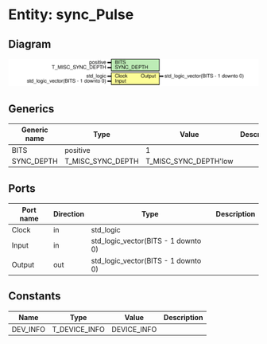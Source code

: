 # Entity: sync_Pulse
## Diagram
![Diagram](sync_Pulse.svg "Diagram")
## Generics
| Generic name | Type              | Value                 | Description |
| ------------ | ----------------- | --------------------- | ----------- |
| BITS         | positive          | 1                     |             |
| SYNC_DEPTH   | T_MISC_SYNC_DEPTH | T_MISC_SYNC_DEPTH'low |             |
## Ports
| Port name | Direction | Type                                | Description |
| --------- | --------- | ----------------------------------- | ----------- |
| Clock     | in        | std_logic                           |             |
| Input     | in        | std_logic_vector(BITS - 1 downto 0) |             |
| Output    | out       | std_logic_vector(BITS - 1 downto 0) |             |
## Constants
| Name     | Type          | Value        | Description |
| -------- | ------------- | ------------ | ----------- |
| DEV_INFO | T_DEVICE_INFO |  DEVICE_INFO |             |
